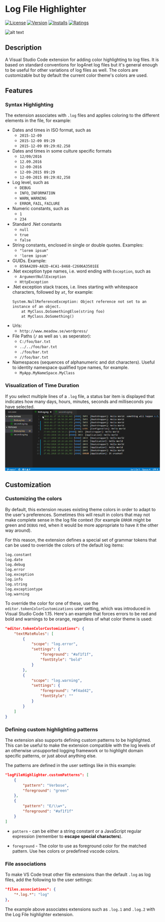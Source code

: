 # Log File Highlighter

[![License](https://img.shields.io/badge/license-MIT-green.svg?style=flat)](https://raw.githubusercontent.com/emilast/vscode-logfile-highlighter/master/LICENSE) [![Version](https://vsmarketplacebadge.apphb.com/version/emilast.LogFileHighlighter.svg)](https://marketplace.visualstudio.com/items?itemName=emilast.LogFileHighlighter) [![Installs](https://vsmarketplacebadge.apphb.com/installs/emilast.LogFileHighlighter.svg)](https://marketplace.visualstudio.com/items?itemName=emilast.LogFileHighlighter) [![Ratings](https://vsmarketplacebadge.apphb.com/rating/emilast.LogFileHighlighter.svg)](https://marketplace.visualstudio.com/items?itemName=emilast.LogFileHighlighter)

![alt text][sample]

## Description
A Visual Studio Code extension for adding color highlighting to log files. It is based on standard conventions for log4net log files but it's general enough to be useful for other variations of log files as well. The colors are customizable but by default the current color theme's colors are used.

## Features
### Syntax Highlighting
The extension associates with `.log` files and applies coloring to the different elements in the file, for example:

* Dates and times in ISO format, such as
    * `2015-12-09`
    * `2015-12-09 09:29`
    * `2015-12-09 09:29:02.258`
* Dates and times in some culture specific formats
    * `12/09/2016`
    * `12.09.2016`
    * `12-09-2016`
    * `12-09-2015 09:29`
    * `12-09-2015 09:29:02,258`
* Log level, such as
    * `DEBUG`
    * `INFO`, `INFORMATION`
    * `WARN`, `WARNING`
    * `ERROR`, `FAIL`, `FAILURE`
* Numeric constants, such as
    * `1`
    * `234`
* Standard .Net constants
    * `null`
    * `true`
    * `false`
* String constants, enclosed in single or double quotes. Examples:
    * `"lorem ipsum"`
    * `'lorem ipsum'`
* GUIDs. Example:
    * `859A4209-A82D-4CA1-8468-C2606A3501EE`
* .Net exception type names, i.e. word ending with `Exception`, such as
    * `ArgumentNullException`
    * `HttpException`
* .Net exception stack traces, i.e. lines starting with whitespace characters, followed by `at`, for example:
    ```
    System.NullReferenceException: Object reference not set to an instance of an object.
        at MyClass.DoSomethingElse(string foo)
        at MyClass.DoSomething()
    ```
* Urls:
    * `http://www.meadow.se/wordpress/`
* File Paths (`/` as well as `\` as seperator):
    * `C:/foo/bar.txt`
    * `../../foo/bar.txt`
    * `./foo/bar.txt`
    * `//foo/bar.txt`
* Namespaces (sequences of alphanumeric and dot characters). Useful to identity namespace qualified type names, for example.
    * `MyApp.MyNameSpace.MyClass`

### Visualization of Time Duration
If you select multiple lines of a `.log` file,
a status bar item is displayed that indicates how many days, hours, minutes, seconds and milliseconds you have selected.
![Time Duration Sample](content/Selection-Sample.gif)  

## Customization

### Customizing the colors

By default, this extension reuses existing theme colors in order to adapt to the user's preferences. Sometimes this will result in colors that may not make complete sense in the log file context (for example `ERROR` might be green and `DEBUG` red, when it would be more appropriate to have it the other way around).

For this reason, the extension defines a special set of grammar tokens that can be used to override the colors of the default log items:

```
log.constant
log.date
log.debug
log.error
log.exception
log.info
log.string
log.exceptiontype
log.warning
```

To override the color for one of these, use the `editor.tokenColorCustomizations` user setting, which was introduced in Visual Studio Code 1.15. Here's an example that forces errors to be red and bold and warnings to be orange, regardless of what color theme is used:

```JSON
"editor.tokenColorCustomizations": {
    "textMateRules": [
        {
            "scope": "log.error",
            "settings": {
                "foreground": "#af1f1f",
                "fontStyle": "bold"
            }
        },
        {
            "scope": "log.warning",
            "settings": {
                "foreground": "#f4ad42",
                "fontStyle": ""
            }
        }
    ]
}
```

### Defining custom highlighting patterns

The extension also supports defining custom patterns to be highlighted. This can be useful to make the extension compatible with the log levels of an otherwise unsupported logging framework or to highlight domain specific patterns, or just about anything else.

The patterns are defined in the user settings like in this example:


```JSON
"logFileHighlighter.customPatterns": [
    {
        "pattern": "Verbose",
        "foreground": "green"
    },
    {
        "pattern": "E/\\w+",
        "foreground": "#af1f1f"
    }
]
```

* `pattern` - can be either a string constant or a JavaScript regular expression (remember to **escape special characters**).

* `foreground` - The color to use as foreground color for the matched pattern. Use hex colors or predefined vscode colors.


### File associations

To make VS Code treat other file extensions than the default `.log` as log files, add the following to the user settings:

```JSON
"files.associations": {
    "*.log.*": "log"
},
```
The example above associates extensions such as `.log.1` and `.log.2` with the Log File highlighter extension.


[sample]: https://raw.githubusercontent.com/emilast/vscode-logfile-highlighter/master/content/sample.png

